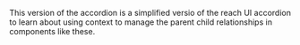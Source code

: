 This version of the accordion is a simplified versio of the reach UI accordion to learn about using context to manage the parent child relationships in components like these.
